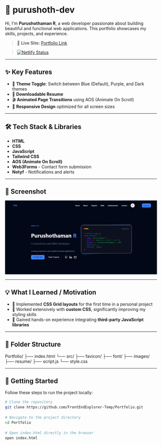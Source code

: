 # 💼 purushoth-dev

Hi, I'm **Purushothaman R**, a web developer passionate about building beautiful and functional web applications. This portfolio showcases my skills, projects, and experience.

> 🚀 **Live Site:** [Portfolio Link](https://purushoth-dev.netlify.app)

> [![Netlify Status](https://api.netlify.com/api/v1/badges/2914e524-56c4-4ece-8273-a288d62518ec/deploy-status)](https://app.netlify.com/projects/purushoth-dev/deploys)

---

## ✨ Key Features

- 🎨 **Theme Toggle**: Switch between Blue (Default), Purple, and Dark themes
- 📄 **Downloadable Resume**
- 🎬 **Animated Page Transitions** using AOS (Animate On Scroll)
- 📱 **Responsive Design** optimized for all screen sizes

---

## 🛠 Tech Stack & Libraries

- **HTML**
- **CSS**
- **JavaScript**
- **Tailwind CSS**
- **AOS (Animate On Scroll)**
- **Web3Forms** - Contact form submission
- **Notyf** - Notifications and alerts

---

## 📸 Screenshot

![Screenshot](src/images/Screenshot.png)

---

## 💡 What I Learned / Motivation

- 🧱 Implemented **CSS Grid layouts** for the first time in a personal project
- 🎨 Worked extensively with **custom CSS**, significantly improving my styling skills
- 🔌 Gained hands-on experience integrating **third-party JavaScript libraries**

---

## 📁 Folder Structure

Portfolio/
├── index.html
└── src/
    ├── favicon/
    ├── font/
    ├── images/
    ├── resume/
    ├── script.js
    └── style.css


---

## 🧪 Getting Started

Follow these steps to run the project locally:

```bash
# Clone the repository
git clone https://github.com/FrontEndExplorer-Temp/Portfolio.git

# Navigate to the project directory
cd Portfolio

# Open index.html directly in the browser
open index.html
```
